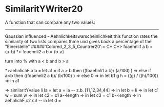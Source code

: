 # SimilaritYWriter20

A function that can compare any two values:

--------------------------------------------------------------------------
Gaussian influenced - Aehnlichkeitswarscheinlichkeit
this function rates the similarity of two
lists compares thme und gives back a percentage of the "Einerstelle"
  #####'Colored_2_3_5_Countrer20':= C*
     C*> foaehnli1 a b = (a-b)
      *> foaehnli2 a b = (b-a)

turn into  % with a < b and b > a  

*>aehnlichF a b = let a1 = if a > b then ((foaehnli1 a b)/ (a/100) )
=>                       else if a<b then  ((foaehnli2 a b)/ (b/100) )
=>                       else 0
=>               in let b1 g h = ((g) / ((h)/100)) 
=>               in a1 

 
=> similaritYvalue li la = let a = la -- z.b. [11,12,34,44]
=>                      in let b = li 
=>                      in let c1 w = sum w
=>                      in let c2 = c1 a--length
=>                      in let c3 = c1 b--length
=>                      in  aehnlichF c2 c3 -- in let d = 

